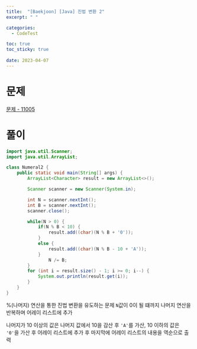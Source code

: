 ```yaml
---
title:  "[Baekjoon] [Java] 진법 변환 2"
excerpt: " "

categories:
  - CodeTest

toc: true
toc_sticky: true
 
date: 2023-04-07
---
```


# 문제

[문제 - 11005](https://www.acmicpc.net/problem/11005)

# 풀이

```java
import java.util.Scanner;
import java.util.ArrayList;

class Numeral2 {
    public static void main(String[] args) {
        ArrayList<Character> result = new ArrayList<>();

        Scanner scanner = new Scanner(System.in);

        int N = scanner.nextInt();
        int B = scanner.nextInt();
        scanner.close();

        while(N > 0) {
            if(N % B < 10) {
                result.add((char)(N % B + '0'));
            }
            else {
                result.add((char)(N % B - 10 + 'A'));
            }
                N /= B;
        }
        for (int i = result.size() - 1; i >= 0; i--) {
            System.out.println(result.get(i));
        }
    }
}
```

%(나머지) 연산을 통한 진법 변환을 유도하는 문제 `N`값이 0이 될 떄까지 나머지 연산을 반복하며 어레이 리스트에 추가

나머지가 10 이상의 값은 나머지 값에서 10을 감산 후 `'A'`를 가산, 10 이하의 값은 `'0'`을 가산 후 어레이 리스트에 추가 후 마지막에 어레이 리스트의 내용을 역순으로 출력